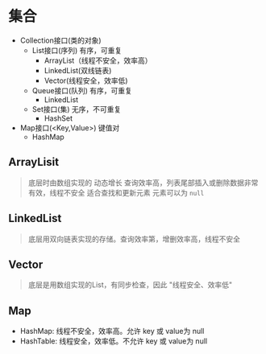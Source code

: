 # 集合

- Collection接口(类的对象)
  - List接口(序列) 有序，可重复
    - ArrayList（线程不安全，效率高）
    - LinkedList(双线链表)
    - Vector(线程安全，效率低)
  - Queue接口(队列) 有序，可重复
    - LinkedList
  - Set接口(集) 无序，不可重复
    - HashSet
- Map接口(<Key,Value>) 键值对
  - HashMap

## ArrayLisit

> 底层时由数组实现的
> 动态增长
> 查询效率高，列表尾部插入或删除数据非常有效，线程不安全
> 适合查找和更新元素
> 元素可以为 `null`

## LinkedList

> 底层用双向链表实现的存储。查询效率第，增删效率高，线程不安全

## Vector

> 底层是用数组实现的List，有同步检查，因此 "线程安全、效率低"

## Map

- HashMap: 线程不安全，效率高。允许 key 或 value为 null
- HashTable: 线程安全，效率低。不允许 key 或 value为 null
